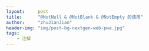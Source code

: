 ```yaml
---
layout:     post
title:      "@NotNull & @NotBlank & @NotEmpty 的使用"
author:     "zhuJianJian"
header-img: "img/post-bg-nextgen-web-pwa.jpg"
tags:
    - 注解
---
```


